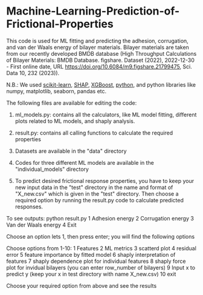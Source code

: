 # Machine-Learning-Prediction-of-Frictional-Properties
This code is used for ML fitting and predicting the adhesion, corrugation, and van der Waals energy of bilayer materials. Bilayer materials are taken from our recently developed BMDB database (High Throughput Calculations of Bilayer Materials: BMDB Database. figshare. Dataset (2022), 2022-12-30 - First online date, URL https://doi.org/10.6084/m9.figshare.21799475, Sci. Data 10, 232 (2023)).

N.B.: We used [scikit-learn](https://scikit-learn.org/stable/), [SHAP](https://pypi.org/project/shap/), [XGBoost](https://pypi.org/project/xgboost/), [python](https://anaconda.org/anaconda/python), and python libraries like numpy, matplotlib, seaborn, pandas etc.

The following files are available for editing the code:

1. ml_models.py: contains all the calculators, like ML model fitting, different plots related to ML models, and shaply analysis.

2. result.py: contains all calling functions to calculate the required properties

3. Datasets are available in the "data" directory

4. Codes for three different ML models are available in the "individual_models" directory

5. To predict desired frictional response properties, you have to keep your new input data in the "test" directory in the name and format of "X_new.csv" which is given in the "test" directory. Then choose a required option by running the result.py code to calculate predicted responses.


To see outputs:
python result.py
 1 Adhesion energy 
 2 Corrugation energy 
 3 Van der Waals energy 
 4 Exit 

Choose an option lets 1, then press enter; you will find the following options

Choose options from 1-10: 
 1 Features 
 2 ML metrics 	 3 scatterd plot  	 4 residual error 
 5 feature importance by fitted model 	 6 shaply interpretation of features 
 7 shaply dependence plot for individual features 
 8 shaply force plot for invidual bilayers (you can enter row_number of bilayers) 
 9 Input x to predict y (keep your x in test directory with name X_new.csv) 
 10 exit 

Choose your required option from above and see the results
